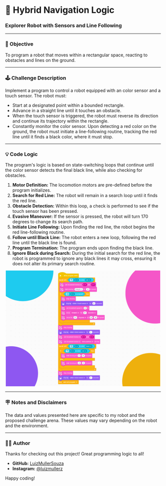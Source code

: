 # 🤖 Hybrid Navigation Logic
### Explorer Robot with Sensors and Line Following

---

### 🎯 Objective
To program a robot that moves within a rectangular space, reacting to obstacles and lines on the ground.

---

### 🕹️ Challenge Description
Implement a program to control a robot equipped with an color sensor and a touch sensor. The robot must:

* Start at a designated point within a bounded rectangle.
* Advance in a straight line until it touches an obstacle.
* When the touch sensor is triggered, the robot must reverse its direction and continue its trajectory within the rectangle.
* Constantly monitor the color sensor. Upon detecting a red color on the ground, the robot must initiate a line-following routine, tracking the red line until it finds a black color, where it must stop.

---

### 💡 Code Logic
The program's logic is based on state-switching loops that continue until the color sensor detects the final black line, while also checking for obstacles.

1.  **Motor Definition:** The locomotion motors are pre-defined before the program initializes.
2.  **Search for Red Line:** The robot will remain in a search loop until it finds the red line.
3.  **Obstacle Detection:** Within this loop, a check is performed to see if the touch sensor has been pressed.
4.  **Evasive Maneuver:** If the sensor is pressed, the robot will turn 170 degrees to change its search path.
5.  **Initiate Line Following:** Upon finding the red line, the robot begins the red line-following routine.
6.  **Follow until Black Line:** The robot enters a new loop, following the red line until the black line is found.
7.  **Program Termination:** The program ends upon finding the black line.
8.  **Ignore Black during Search:** During the initial search for the red line, the robot is programmed to ignore any black lines it may cross, ensuring it does not alter its primary search routine.

<p align="center">
  <img src="code-preview.png" alt="Code Preview" width="500">
</p>

---

### 🪧 Notes and Disclaimers
The data and values presented here are specific to my robot and the proposed challenge arena. These values may vary depending on the robot and the environment.

---

### 👨‍💻 Author

Thanks for checking out this project! Great programming logic to all!

* **GitHub:** [LuizMullerSouza](https://github.com/LuizMullerSouza)
* **Instagram:** [@luizmullerz](https://www.instagram.com/luizmullerz/)

Happy coding!